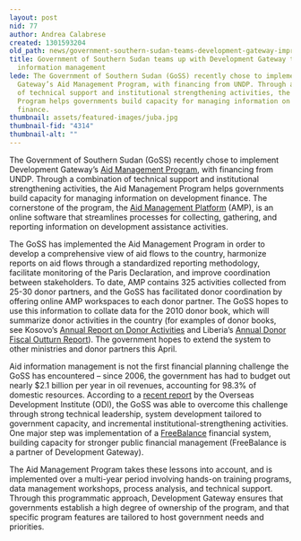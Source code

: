```yaml
---
layout: post
nid: 77
author: Andrea Calabrese
created: 1301593204
old_path: news/government-southern-sudan-teams-development-gateway-improve-aid-information-management
title: Government of Southern Sudan teams up with Development Gateway to improve aid
  information management
lede: The Government of Southern Sudan (GoSS) recently chose to implement Development
  Gateway’s Aid Management Program, with financing from UNDP. Through a combination
  of technical support and institutional strengthening activities, the Aid Management
  Program helps governments build capacity for managing information on development
  finance.
thumbnail: assets/featured-images/juba.jpg
thumbnail-fid: "4314"
thumbnail-alt: ""
---
```


The Government of Southern Sudan (GoSS) recently chose to implement Development Gateway’s [Aid Management Program](/programs/amp/), with financing from UNDP. Through a combination of technical support and institutional strengthening activities, the Aid Management Program helps governments build capacity for managing information on development finance. The cornerstone of the program, the [Aid Management Platform](/programs/amp/aid-management-platform/) (AMP), is an online software that streamlines processes for collecting, gathering, and reporting information on development assistance activities.

The GoSS has implemented the Aid Management Program in order to develop a comprehensive view of aid flows to the country, harmonize reports on aid flows through a standardized reporting methodology, facilitate monitoring of the Paris Declaration, and improve coordination between stakeholders. To date, AMP contains 325 activities collected from 25-30 donor partners, and the GoSS has facilitated donor coordination by offering online AMP workspaces to each donor partner. The GoSS hopes to use this information to collate data for the 2010 donor book, which will summarize donor activities in the country (for examples of donor books, see Kosovo’s [Annual Report on Donor Activities](http://bit.ly/fK3fYb) and Liberia’s [Annual Donor Fiscal Outturn Report](http://bit.ly/eYVCUE)). The government hopes to extend the system to other ministries and donor partners this April.

Aid information management is not the first financial planning challenge the GoSS has encountered – since 2006, the government has had to budget out nearly $2.1 billion per year in oil revenues, accounting for 98.3% of domestic resources. According to a [recent report](http://www.odi.org.uk/resources/download/4980.pdf) by the Overseas Development Institute (ODI), the GoSS was able to overcome this challenge through strong technical leadership, system development tailored to government capacity, and incremental institutional-strengthening activities. One major step was implementation of a [FreeBalance](http://www.freebalance.com) financial system, building capacity for stronger public financial management (FreeBalance is a partner of Development Gateway).

The Aid Management Program takes these lessons into account, and is implemented over a multi-year period involving hands-on training programs, data management workshops, process analysis, and technical support. Through this programmatic approach, Development Gateway ensures that governments establish a high degree of ownership of the program, and that specific program features are tailored to host government needs and priorities.
